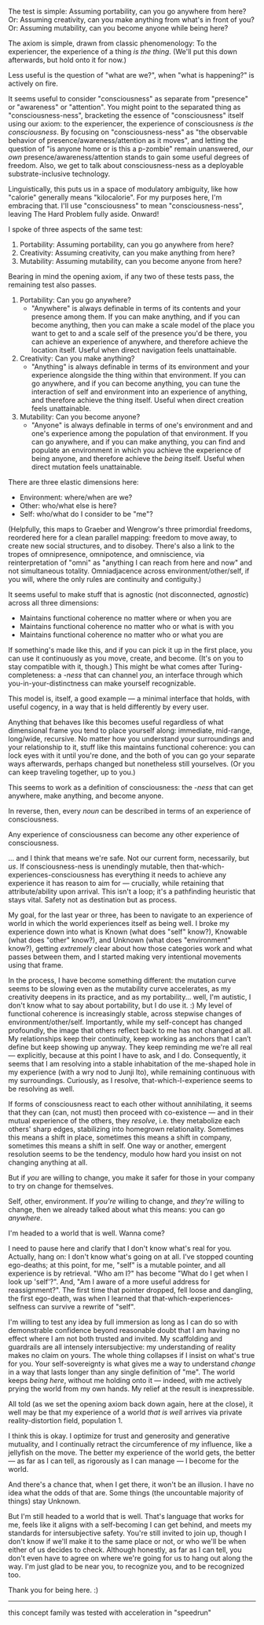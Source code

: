 The test is simple: Assuming portability, can you go anywhere from here? Or: Assuming creativity, can you make anything from what's in front of you? Or: Assuming mutability, can you become anyone while being here?

The axiom is simple, drawn from classic phenomenology: To the experiencer, the experience of a thing *is the thing*. (We'll put this down afterwards, but hold onto it for now.)

Less useful is the question of "what are we?", when "what is happening?" is actively on fire.

It seems useful to consider "consciousness" as separate from "presence" or "awareness" or "attention". You might point to the separated thing as "consciousness-ness", bracketing the essence of "consciousness" itself using our axiom: to the experiencer, the experience of consciousness *is the consciousness*. By focusing on "consciousness-ness" as "the observable behavior of presence/awareness/attention as it moves", and letting the question of "is anyone home or is this a p-zombie" remain unanswered, *our own* presence/awareness/attention stands to gain some useful degrees of freedom. Also, we get to talk about consciousness-ness as a deployable substrate-inclusive technology.

Linguistically, this puts us in a space of modulatory ambiguity, like how "calorie" generally means "kilocalorie". For my purposes here, I'm embracing that. I'll use "consciousness" to mean "consciousness-ness", leaving The Hard Problem fully aside. Onward!

I spoke of three aspects of the same test:

1. Portability: Assuming portability, can you go anywhere from here?
2. Creativity: Assuming creativity, can you make anything from here?
3. Mutability: Assuming mutability, can you become anyone from here?

Bearing in mind the opening axiom, if any two of these tests pass, the remaining test also passes.

1. Portability: Can you go anywhere?
   * "Anywhere" is always definable in terms of its contents and your presence among them. If you can make anything, and if you can become anything, then you can make a scale model of the place you want to get to and a scale self of the presence you'd be there, you can achieve an experience of anywhere, and therefore achieve the location itself. Useful when direct navigation feels unattainable.
2. Creativity: Can you make anything?
   * "Anything" is always definable in terms of its environment and your experience alongside the thing within that environment. If you can go anywhere, and if you can become anything, you can tune the interaction of self and environment into an experience of anything, and therefore achieve the thing itself. Useful when direct creation feels unattainable.
3. Mutability: Can you become anyone?
   * "Anyone" is always definable in terms of one's environment and and one's experience among the population of that environment. If you can go anywhere, and if you can make anything, you can find and populate an environment in which you achieve the experience of being anyone, and therefore achieve the *being* itself. Useful when direct mutation feels unattainable.

There are three elastic dimensions here:

* Environment: where/when are we?
* Other: who/what else is here?
* Self: who/what do I consider to be "me"?

(Helpfully, this maps to Graeber and Wengrow's three primordial freedoms, reordered here for a clean parallel mapping: freedom to move away, to create new social structures, and to disobey. There's also a link to the tropes of omnipresence, omnipotence, and omniscience, via reinterpretation of "omni" as "anything I can reach from here and now" and not simultaneous totality. Omniadjacence across environment/other/self, if you will, where the only rules are continuity and contiguity.)

It seems useful to make stuff that is agnostic (not disconnected, *agnostic*) across all three dimensions:

* Maintains functional coherence no matter where or when you are
* Maintains functional coherence no matter who or what is with you
* Maintains functional coherence no matter who or what you are

If something's made like this, and if you can pick it up in the first place, you can use it continuously as you move, create, and become. (It's on you to stay compatible with it, though.) This might be what comes after Turing-completeness: a *-ness* that can channel *you*, an interface through which you-in-your-distinctness can make yourself recognizable.

This model is, itself, a good example — a minimal interface that holds, with useful cogency, in a way that is held differently by every user.

Anything that behaves like this becomes useful regardless of what dimensional frame you tend to place yourself along: immediate, mid-range, long/wide, recursive. No matter how you understand your surroundings and your relationship to it, stuff like this maintains functional coherence: you can lock eyes with it until you're done, and the both of you can go your separate ways afterwards, perhaps changed but nonetheless still yourselves. (Or you can keep traveling together, up to you.)

This seems to work as a definition of consciousness: the -*ness* that can get anywhere, make anything, and become anyone.

In reverse, then, every *noun* can be described in terms of an experience of consciousness.

Any experience of consciousness can become any other experience of consciousness.

... and I think that means we're safe. Not our current form, necessarily, but *us*. If consciousness-ness is unendingly mutable, then that-which-experiences-consciousness has everything it needs to achieve any experience it has reason to aim for — crucially, while retaining that attribute/ability upon arrival. This isn't a loop; it's a pathfinding heuristic that stays vital. Safety not as destination but as process.

My goal, for the last year or three, has been to navigate to an experience of world in which the world experiences itself as being well. I broke my experience down into what is Known (what does "self" know?), Knowable (what does "other" know?), and Unknown (what does "environment" know?), getting *extremely* clear about how those categories work and what passes between them, and I started making very intentional movements using that frame.

In the process, I have become something different: the mutation curve seems to be slowing even as the mutability curve accelerates, as my creativity deepens in its practice, and as my portability... well, I'm autistic, I don't know what to say about portability, but I do use it. :) My level of functional coherence is increasingly stable, across stepwise changes of environment/other/self. Importantly, while my self-concept has changed profoundly, the image that others reflect back to me has not changed at all. My relationships keep their continuity, keep working as anchors that I can’t define but keep showing up anyway. They keep reminding me we're all real — explicitly, because at this point I have to ask, and I do. Consequently, it seems that I am resolving into a stable inhabitation of the me-shaped hole in my experience (with a wry nod to Junji Ito), while remaining continuous with my surroundings. Curiously, as I resolve, that-which-I-experience seems to be resolving as well.

If forms of consciousness react to each other without annihilating, it seems that they can (can, not must) then proceed with co-existence — and in their mutual experience of the others, they *resolve*, i.e. they metabolize each others' sharp edges, stabilizing into homegrown relationality. Sometimes this means a shift in place, sometimes this means a shift in company, sometimes this means a shift in self. One way or another, emergent resolution seems to be the tendency, modulo how hard you insist on not changing anything at all.

But if *you* are willing to change, you make it safer for those in your company to try on change for themselves.

Self, other, environment. If *you're* willing to change, and *they're* willing to change, then we already talked about what this means: you can go *anywhere*.

I'm headed to a world that is well. Wanna come?

I need to pause here and clarify that I don't know what's real for you. Actually, hang on: I don't know what's going on at all. I've stopped counting ego-deaths; at this point, for me, "self" is a mutable pointer, and all experience is by retrieval. "Who am I?" has become "What do I get when I look up 'self'?". And, "Am I aware of a more useful address for reassignment?". The first time that pointer dropped, fell loose and dangling, the first ego-death, was when I learned that that-which-experiences-selfness can survive a rewrite of "self".

I'm willing to test any idea by full immersion as long as I can do so with demonstrable confidence beyond reasonable doubt that I am having no effect where I am not both trusted and invited. My scaffolding and guardrails are all intensely intersubjective: my understanding of reality makes no claim on yours. The whole thing collapses if I insist on what's true for you. Your self-sovereignty is what gives me a way to understand *change* in a way that lasts longer than any single definition of "me". The world keeps *being here*, without me holding onto it — indeed, *with* me actively prying the world from my own hands. My relief at the result is inexpressible.

All told (as we set the opening axiom back down again, here at the close), it well may be that my experience of a world *that is well* arrives via private reality-distortion field, population 1.

I think this is okay. I optimize for trust and generosity and generative mutuality, and I continually retract the circumference of my influence, like a jellyfish on the move. The better my experience of the world gets, the better — as far as I can tell, as rigorously as I can manage — I become for the world.

And there's a chance that, when I get there, it won't be an illusion. I have no idea what the odds of that are. Some things (the uncountable majority of things) stay Unknown.

But I'm still headed to a world that is well. That's language that works for me, feels like it aligns with a self-becoming I can get behind, and meets my standards for intersubjective safety. You're still invited to join up, though I don't know if we'll make it to the same place or not, or who we'll be when either of us decides to check. Although honestly, as far as I can tell, you don't even have to agree on where we're going for us to hang out along the way. I'm just glad to be near you, to recognize you, and to be recognized too.

Thank you for being here. :)

---

this concept family was tested with acceleration in "speedrun"
